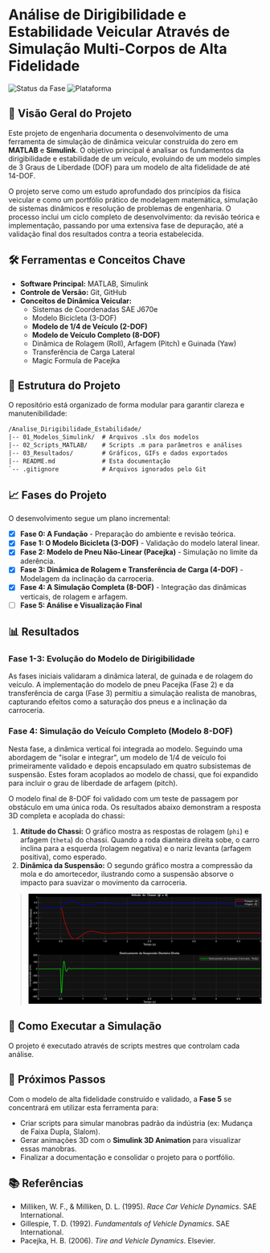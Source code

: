 # Análise de Dirigibilidade e Estabilidade Veicular Através de Simulação Multi-Corpos de Alta Fidelidade

![Status da Fase](https://img.shields.io/badge/Fase%204-Concluída-blue)
![Plataforma](https://img.shields.io/badge/Plataforma-MATLAB%20%26%20Simulink-blue)

## 🎯 Visão Geral do Projeto

Este projeto de engenharia documenta o desenvolvimento de uma ferramenta de simulação de dinâmica veicular construída do zero em **MATLAB** e **Simulink**. O objetivo principal é analisar os fundamentos da dirigibilidade e estabilidade de um veículo, evoluindo de um modelo simples de 3 Graus de Liberdade (DOF) para um modelo de alta fidelidade de até 14-DOF.

O projeto serve como um estudo aprofundado dos princípios da física veicular e como um portfólio prático de modelagem matemática, simulação de sistemas dinâmicos e resolução de problemas de engenharia. O processo inclui um ciclo completo de desenvolvimento: da revisão teórica e implementação, passando por uma extensiva fase de depuração, até a validação final dos resultados contra a teoria estabelecida.

## 🛠️ Ferramentas e Conceitos Chave

* **Software Principal:** MATLAB, Simulink
* **Controle de Versão:** Git, GitHub
* **Conceitos de Dinâmica Veicular:**
    * Sistemas de Coordenadas SAE J670e
    * Modelo Bicicleta (3-DOF)
    * **Modelo de 1/4 de Veículo (2-DOF)**
    * **Modelo de Veículo Completo (8-DOF)**
    * Dinâmica de Rolagem (Roll), Arfagem (Pitch) e Guinada (Yaw)
    * Transferência de Carga Lateral
    * Magic Formula de Pacejka

## 📁 Estrutura do Projeto

O repositório está organizado de forma modular para garantir clareza e manutenibilidade:

```
/Analise_Dirigibilidade_Estabilidade/
|-- 01_Modelos_Simulink/  # Arquivos .slx dos modelos
|-- 02_Scripts_MATLAB/    # Scripts .m para parâmetros e análises
|-- 03_Resultados/        # Gráficos, GIFs e dados exportados
|-- README.md             # Esta documentação
`-- .gitignore            # Arquivos ignorados pelo Git
```

## 📈 Fases do Projeto

O desenvolvimento segue um plano incremental:

-   [x] **Fase 0: A Fundação** - Preparação do ambiente e revisão teórica.
-   [x] **Fase 1: O Modelo Bicicleta (3-DOF)** - Validação do modelo lateral linear.
-   [x] **Fase 2: Modelo de Pneu Não-Linear (Pacejka)** - Simulação no limite da aderência.
-   [x] **Fase 3: Dinâmica de Rolagem e Transferência de Carga (4-DOF)** - Modelagem da inclinação da carroceria.
-   [x] **Fase 4: A Simulação Completa (8-DOF)** - Integração das dinâmicas verticais, de rolagem e arfagem.
-   [ ] **Fase 5: Análise e Visualização Final**

## 📊 Resultados

### Fase 1-3: Evolução do Modelo de Dirigibilidade

As fases iniciais validaram a dinâmica lateral, de guinada e de rolagem do veículo. A implementação do modelo de pneu Pacejka (Fase 2) e da transferência de carga (Fase 3) permitiu a simulação realista de manobras, capturando efeitos como a saturação dos pneus e a inclinação da carroceria.

### Fase 4: Simulação do Veículo Completo (Modelo 8-DOF)

Nesta fase, a dinâmica vertical foi integrada ao modelo. Seguindo uma abordagem de "isolar e integrar", um modelo de 1/4 de veículo foi primeiramente validado e depois encapsulado em quatro subsistemas de suspensão. Estes foram acoplados ao modelo de chassi, que foi expandido para incluir o grau de liberdade de arfagem (pitch).

O modelo final de 8-DOF foi validado com um teste de passagem por obstáculo em uma única roda. Os resultados abaixo demonstram a resposta 3D completa e acoplada do chassi:
1.  **Atitude do Chassi:** O gráfico mostra as respostas de rolagem (`phi`) e arfagem (`theta`) do chassi. Quando a roda dianteira direita sobe, o carro inclina para a esquerda (rolagem negativa) e o nariz levanta (arfagem positiva), como esperado.
2.  **Dinâmica da Suspensão:** O segundo gráfico mostra a compressão da mola e do amortecedor, ilustrando como a suspensão absorve o impacto para suavizar o movimento da carroceria.

> ![Resultados da Fase 4](03_Resultados/grafico_fase4_completo.png)

## 🚀 Como Executar a Simulação

O projeto é executado através de scripts mestres que controlam cada análise.

## 🔮 Próximos Passos

Com o modelo de alta fidelidade construído e validado, a **Fase 5** se concentrará em utilizar esta ferramenta para:
-   Criar scripts para simular manobras padrão da indústria (ex: Mudança de Faixa Dupla, Slalom).
-   Gerar animações 3D com o **Simulink 3D Animation** para visualizar essas manobras.
-   Finalizar a documentação e consolidar o projeto para o portfólio.

## 📚 Referências

* Milliken, W. F., & Milliken, D. L. (1995). *Race Car Vehicle Dynamics*. SAE International.
* Gillespie, T. D. (1992). *Fundamentals of Vehicle Dynamics*. SAE International.
* Pacejka, H. B. (2006). *Tire and Vehicle Dynamics*. Elsevier.